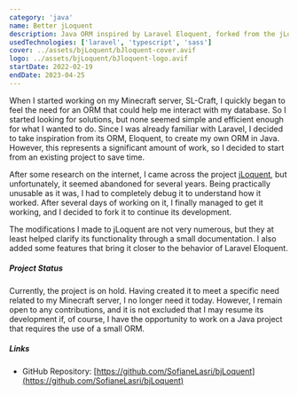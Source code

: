 ```yaml
---
category: 'java'
name: Better jLoquent
description: Java ORM inspired by Laravel Eloquent, forked from the jLoquent project.
usedTechnologies: ['laravel', 'typescript', 'sass']
cover: ../assets/bjLoquent/bJloquent-cover.avif
logo: ../assets/bjLoquent/bJloquent-logo.avif
startDate: 2022-02-19
endDate: 2023-04-25
---
```


When I started working on my Minecraft server, SL-Craft, I quickly began to feel the need for an ORM that could help me interact with my database. So I started looking for solutions, but none seemed simple and efficient enough for what I wanted to do. Since I was already familiar with Laravel, I decided to take inspiration from its ORM, Eloquent, to create my own ORM in Java. However, this represents a significant amount of work, so I decided to start from an existing project to save time.

After some research on the internet, I came across the project [jLoquent](https://github.com/thederickff/jloquent), but unfortunately, it seemed abandoned for several years. Being practically unusable as it was, I had to completely debug it to understand how it worked. After several days of working on it, I finally managed to get it working, and I decided to fork it to continue its development.

The modifications I made to jLoquent are not very numerous, but they at least helped clarify its functionality through a small documentation. I also added some features that bring it closer to the behavior of Laravel Eloquent.

##### Project Status

Currently, the project is on hold. Having created it to meet a specific need related to my Minecraft server, I no longer need it today. However, I remain open to any contributions, and it is not excluded that I may resume its development if, of course, I have the opportunity to work on a Java project that requires the use of a small ORM.

##### Links

- GitHub Repository: [https://github.com/SofianeLasri/bjLoquent](https://github.com/SofianeLasri/bjLoquent)